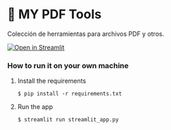 # 🎈 MY PDF Tools

Colección de herramientas para archivos PDF y otros.

[![Open in Streamlit](https://static.streamlit.io/badges/streamlit_badge_black_white.svg)]([https://tottus-pdf-tools.streamlit.app/](https://ilovepdf-pero-no-bloqueado-josemelgarejo.streamlit.app/))

### How to run it on your own machine

1. Install the requirements

   ```
   $ pip install -r requirements.txt
   ```

2. Run the app

   ```
   $ streamlit run streamlit_app.py
   ```
